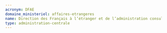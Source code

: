 ```yaml
---
acronym: DFAE
domaine_ministeriel: affaires-etrangeres
name: Direction des Français à l’étranger et de l’administration consulaire
type: administration-centrale
---
```

